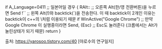 if A_Language=0411 ;; 일본어일 경우
{
 RAlt::    ;; 오른쪽 Alt(한/영 전환버튼)을 누르면
 Send !`` ;; 왼쪽 Alt(!)와 backtick(`)을 전송한다. 이 때 backtick이 2개인 이유는 backtick이 c++의 \처럼 이용되기 때문
 if WinActive("Google Chrome")   ;; 만약 Google Chrome 이 실행중이라면
   Send, {Esc}  ;; Esc도 눌러준다 (크롬에서는 Alt가 눌린상태가 되기 때문)
 return
}

출처: https://yarosoo.tistory.com/40 [야로수의 연구일지]